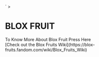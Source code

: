 
<html>`
  <body font color="red">>
    <h1>BLOX FRUIT</h1>
    To Know More About Blox Fruit Press Here<br>
 [Check out the Blox Fruits Wiki](https://blox-fruits.fandom.com/wiki/Blox_Fruits_Wiki)    
    </font>
  </body>
</html>
